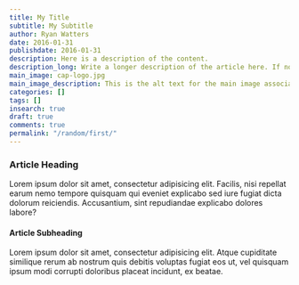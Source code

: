 ```yaml
---
title: My Title
subtitle: My Subtitle
author: Ryan Watters
date: 2016-01-31    
publishdate: 2016-01-31 
description: Here is a description of the content.
description_long: Write a longer description of the article here. If no longer description is available, you can copy and paste the regular description.
main_image: cap-logo.jpg
main_image_description: This is the alt text for the main image associated with this piece of content.
categories: []
tags: []
insearch: true
draft: true
comments: true
permalink: "/random/first/"
---
```


### Article Heading

Lorem ipsum dolor sit amet, consectetur adipisicing elit. Facilis, nisi repellat earum nemo tempore quisquam qui eveniet explicabo sed iure fugiat dicta dolorum reiciendis. Accusantium, sint repudiandae explicabo dolores labore?

#### Article Subheading

Lorem ipsum dolor sit amet, consectetur adipisicing elit. Atque cupiditate similique rerum ab nostrum quis debitis voluptas fugiat eos ut, vel quisquam ipsum modi corrupti doloribus placeat incidunt, ex beatae.
